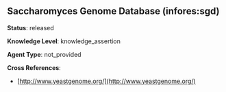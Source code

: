 [//]: # (DO NOT MANUALLY EDIT THIS FILE. IT IS GENERATED FROM A TEMPLATE.)

## Saccharomyces Genome Database (infores:sgd)

**Status**: released
  
**Knowledge Level**: knowledge_assertion
  
**Agent Type**: not_provided



**Cross References**:

- [http://www.yeastgenome.org/](http://www.yeastgenome.org/)

